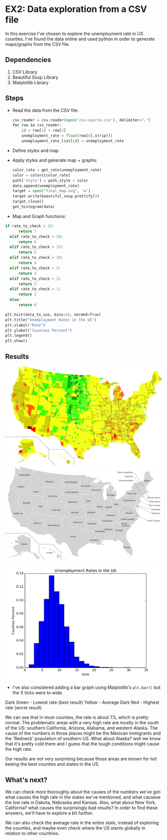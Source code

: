 EX2: Data exploration from a CSV file
=====================================


In this exercise I've chosen to explore the unemployment rate in US counties.
I've found the data online and used python in order to generate maps/graphs from the CSV file.


Dependencies
------------
  1. CSV Library
  2. Beautiful Soup Library
  3. Matplotlib Library


Steps
-----
  * Read the data from the CSV file:
  
    ```python
    csv_reader = csv.reader(open('csv-source.csv'), delimiter=",")
    for row in csv_reader:
        id = row[1] + row[2]
        unemployment_rate = float(row[8].strip())
        unemployment_rate_list[id] = unemployment_rate
    ```

  * Define styles and map

  * Apply styles and generate map + graphs:
  
    ```python
    color_rate = get_rate(unemployment_rate)
    color = colors[color_rate]
    path['style'] = path_style + color
    data.append(unemployment_rate)
    target = open("final_map.svg", 'w')
    target.write(beautiful_soup.prettify())
    target.close()
    get_histogram(data)
    ```
  
  * Map and Graph functions:
  ```python
  if rate_to_check > 25:
        return 7
    elif rate_to_check > 20:
        return 6
    elif rate_to_check > 15:
        return 5
    elif rate_to_check > 10:
        return 4
    elif rate_to_check > 5:
        return 3
    elif rate_to_check > 3:
        return 2
    elif rate_to_check > 1:
        return 1
    else:
        return 0
  ```
  
  ```python
  plt.hist(data_to_use, bins=20, normed=True)
  plt.title("Unemployment Rates in the US")
  plt.xlabel("Rate")
  plt.ylabel("Counties Percent")
  plt.legend()
  plt.show()
  ```
  
Results
-------
![Map](ex2-csv-colorized-map.png)
![Labeled Map](ex2-csv-labeled-map.png)
![Histogram](ex2-csv-histogram.png)

* I've also considered adding a bar graph using Matplotlib's ```plt.bar()``` but the X ticks were to wide.

Dark Green - Lowest rate (best result)
Yellow - Average
Dark Red - Highest rate (worst result)

We can see that in most counties, the rate is about 7.5, which is pretty normal.
The problematic areas with a very high rate are mostly in the south of the US: southern California, Arizona, Alabama, and western Alaska.
The cause of the numbers in those places might be the Mexican immigrants and the 'Redneck' population of southern US.
What about Alaska? well we know that it's pretty cold there and I guess that the tough conditions might cause the high rate.

Our results are not very surprising because those areas are known for not beeing the best counties and states in the US.


What's next?
----------
We can check more thoroughly about the causes of the numbers we've got- what causes the high rate in the states we've mentioned,
and what causese the low rate in Dakota, Nebraska and Kansas. Also, what about New York, California? what causes the
surprisingly bad results?
In order to find these answers, we'll have to explore a bit further.

We can also check the average rate in the entire state, instead of exploring the counties, and maybe even check where the US
stants globally in relation to other countries.